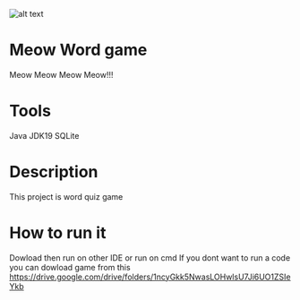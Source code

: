 
![alt text](https://media.discordapp.net/attachments/1044084393817415730/1169286080697217114/img-MCVron1W1Ne6Zpy5h9dkA.png?ex=6554d985&is=65426485&hm=502a885101abcf2251079089d056607ac7554576eb8185291b0a9a08dc20d7a6&=&width=960&height=640)
# Meow Word game
Meow Meow Meow Meow!!!
# Tools 
Java 
JDK19 
SQLite
# Description 
This project is word quiz game 
# How to run it 
Dowload then run on other IDE or run on cmd 
If you dont want to run a code you can dowload game from this 
https://drive.google.com/drive/folders/1ncyGkk5NwasLOHwlsU7Ji6UO1ZSIeYkb


